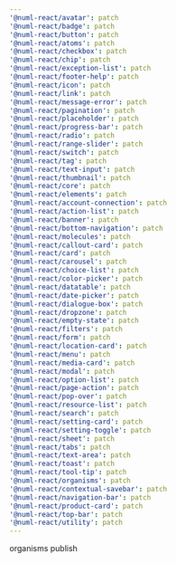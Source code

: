 ```yaml
---
'@numl-react/avatar': patch
'@numl-react/badge': patch
'@numl-react/button': patch
'@numl-react/atoms': patch
'@numl-react/checkbox': patch
'@numl-react/chip': patch
'@numl-react/exception-list': patch
'@numl-react/footer-help': patch
'@numl-react/icon': patch
'@numl-react/link': patch
'@numl-react/message-error': patch
'@numl-react/pagination': patch
'@numl-react/placeholder': patch
'@numl-react/progress-bar': patch
'@numl-react/radio': patch
'@numl-react/range-slider': patch
'@numl-react/switch': patch
'@numl-react/tag': patch
'@numl-react/text-input': patch
'@numl-react/thumbnail': patch
'@numl-react/core': patch
'@numl-react/elements': patch
'@numl-react/account-connection': patch
'@numl-react/action-list': patch
'@numl-react/banner': patch
'@numl-react/bottom-navigation': patch
'@numl-react/molecules': patch
'@numl-react/callout-card': patch
'@numl-react/card': patch
'@numl-react/carousel': patch
'@numl-react/choice-list': patch
'@numl-react/color-picker': patch
'@numl-react/datatable': patch
'@numl-react/date-picker': patch
'@numl-react/dialogue-box': patch
'@numl-react/dropzone': patch
'@numl-react/empty-state': patch
'@numl-react/filters': patch
'@numl-react/form': patch
'@numl-react/location-card': patch
'@numl-react/menu': patch
'@numl-react/media-card': patch
'@numl-react/modal': patch
'@numl-react/option-list': patch
'@numl-react/page-action': patch
'@numl-react/pop-over': patch
'@numl-react/resource-list': patch
'@numl-react/search': patch
'@numl-react/setting-card': patch
'@numl-react/setting-toggle': patch
'@numl-react/sheet': patch
'@numl-react/tabs': patch
'@numl-react/text-area': patch
'@numl-react/toast': patch
'@numl-react/tool-tip': patch
'@numl-react/organisms': patch
'@numl-react/contextual-savebar': patch
'@numl-react/navigation-bar': patch
'@numl-react/product-card': patch
'@numl-react/top-bar': patch
'@numl-react/utility': patch
---
```


organisms publish
